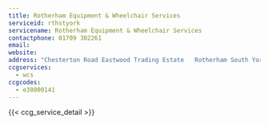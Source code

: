 ```yaml
---
title: Rotherham Equipment & Wheelchair Services 
serviceid: rthstyork
servicename: Rotherham Equipment & Wheelchair Services 
contactphone: 01709 302261
email: 
website: 
address: "Chesterton Road Eastwood Trading Estate   Rotherham South Yorkshire S65 1SU"
ccgservices:
  - wcs
ccgcodes:
  - e38000141
---
```


{{< ccg_service_detail >}}
